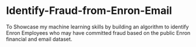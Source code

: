 # Identify-Fraud-from-Enron-Email
To Showcase my machine learning skills by building an algorithm to identify Enron Employees who may have committed fraud based on the public Enron financial and email dataset.
